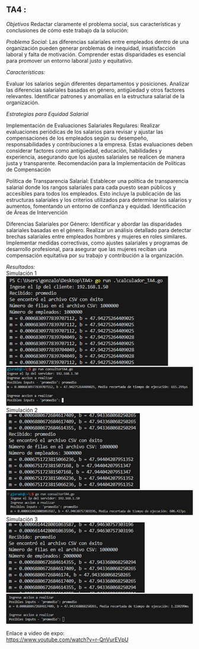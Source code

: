 ## TA4 :

*Objetivos* 
Redactar claramente el problema social, sus características y conclusiones de cómo este trabajo da la solución:

*Problema Social:* Las diferencias salariales entre empleados dentro de una organización pueden generar problemas de inequidad, insatisfacción laboral y falta de motivación. Comprender estas disparidades es esencial para promover un entorno laboral justo y equitativo.

*Características:*

  Evaluar los salarios según diferentes departamentos y posiciones.
  Analizar las diferencias salariales basadas en género, antigüedad y otros factores relevantes.
  Identificar patrones y anomalías en la estructura salarial de la organización.

*Estrategias para Equidad Salarial*

  Implementación de Evaluaciones Salariales Regulares:
    Realizar evaluaciones periódicas de los salarios para revisar y ajustar las compensaciones de los empleados según su desempeño, responsabilidades y contribuciones a la empresa. Estas evaluaciones deben considerar factores como antigüedad, educación,           habilidades y experiencia, asegurando que los ajustes salariales se realicen de manera justa y transparente.
    Recomendación para la Implementación de Políticas de Compensación

  Política de Transparencia Salarial:
    Establecer una política de transparencia salarial donde los rangos salariales para cada puesto sean públicos y accesibles para todos los empleados. Esto incluye la publicación de las estructuras salariales y los criterios utilizados para determinar los        salarios y aumentos, fomentando un entorno de confianza y equidad.
    Identificación de Áreas de Intervención

  Diferencias Salariales por Género:
    Identificar y abordar las disparidades salariales basadas en el género. Realizar un análisis detallado para detectar brechas salariales entre empleados hombres y mujeres en roles similares. Implementar medidas correctivas, como ajustes salariales y            programas de desarrollo profesional, para asegurar que las mujeres reciban una compensación equitativa por su trabajo y contribución a la organización.

*Resultados:* </br>
Simulación 1 </br>
![alt text](https://github.com/mache12V2/TP_Concurrente/blob/main/TA4/servidor.jpg)
![alt text](https://github.com/mache12V2/TP_Concurrente/blob/main/TA4/cliente.jpg)</br>
Simulación 2 </br>
![alt text](https://github.com/mache12V2/TP_Concurrente/blob/main/TA4/servidor%202.jpg)
![alt text](https://github.com/mache12V2/TP_Concurrente/blob/main/TA4/cliente%202.jpg)</br>
Simulación 3 </br>
![alt text](https://github.com/mache12V2/TP_Concurrente/blob/main/TA4/servidor%203.jpg)
![alt text](https://github.com/mache12V2/TP_Concurrente/blob/main/TA4/cliente%203.jpg)

Enlace a video de expo: </br>
https://www.youtube.com/watch?v=r-QnVurEVpU
